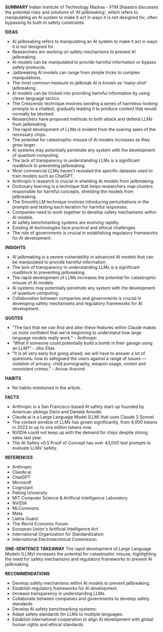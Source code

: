**SUMMARY**
Indian Institute of Technology Madras - IITM Shaastra discusses the potential risks and solutions of 'AI jailbreaking', which refers to manipulating an AI system to make it act in ways it is not designed for, often bypassing its built-in safety constraints.

**IDEAS**
* AI jailbreaking refers to manipulating an AI system to make it act in ways it is not designed for.
* Researchers are working on safety mechanisms to prevent AI jailbreaking.
* AI models can be manipulated to provide harmful information or bypass safety protocols.
* Jailbreaking AI models can range from simple tricks to complex manipulations.
* The most common measure to jailbreak AI is known as 'many-shot' jailbreaking.
* AI models can be tricked into providing harmful information by using clever language tactics.
* The Crescendo technique involves sending a series of harmless-looking prompts to a chatbot, gradually leading it to produce content that would normally be blocked.
* Researchers have proposed methods to both attack and defend LLMs from jailbreaking.
* The rapid development of LLMs is evident from the soaring sales of the necessary chips.
* The potential for catastrophic misuse of AI models increases as they grow larger.
* AI systems may potentially penetrate any system with the development of quantum computing.
* The lack of transparency in understanding LLMs is a significant roadblock to preventing jailbreaking.
* Most commercial LLMs haven't revealed the specific datasets used to train models such as ChatGPT.
* Anthropic's research is crucial in shielding AI models from jailbreaking.
* Dictionary learning is a technique that helps researchers map clusters responsible for harmful concepts, shielding the models from jailbreaking.
* The SmoothLLM technique involves introducing perturbations in the prompts and testing each iteration for harmful responses.
* Companies need to work together to develop safety mechanisms within AI models.
* AI safety benchmarking systems are evolving rapidly.
* Existing AI technologies face practical and ethical challenges.
* The role of governments is crucial in establishing regulatory frameworks for AI development.

**INSIGHTS**
* AI jailbreaking is a severe vulnerability in advanced AI models that can be manipulated to provide harmful information.
* The lack of transparency in understanding LLMs is a significant roadblock to preventing jailbreaking.
* The rapid development of LLMs increases the potential for catastrophic misuse of AI models.
* AI systems may potentially penetrate any system with the development of quantum computing.
* Collaboration between companies and governments is crucial in developing safety mechanisms and regulatory frameworks for AI development.

**QUOTES**
* "The fact that we can find and alter these features within Claude makes us more confident that we're beginning to understand how large language models really work." - Anthropic
* "What if someone could potentially build a bomb in their garage using an LLM?" - Jibu Elias
* "It is all very early but going ahead, we will have to answer a lot of questions: how to safeguard the users against a range of issues — violation of privacy, child pornography, weapon usage, violent and nonviolent crimes." - Anivar Aravind

**HABITS**
* No habits mentioned in the article.

**FACTS**
* Anthropic is a San Francisco-based AI safety start-up founded by American siblings Dario and Daniela Amodei.
* Claude.ai is a Large Language Model (LLM) that uses Claude 3 Sonnet.
* The context window of LLMs has grown significantly, from 4,000 tokens in 2023 to up to one million tokens now.
* NVIDIA could not keep up with the demand for chips despite strong sales last year.
* The AI Safety v0.5 Proof of Concept has over 43,000 test prompts to evaluate LLMs' safety.

**REFERENCES**
* Anthropic
* Claude.ai
* ChatGPT
* Microsoft
* Cognizant
* Peking University
* MIT Computer Science & Artificial Intelligence Laboratory
* NVIDIA
* MLCommons
* Meta
* Llama Guard
* The World Economic Forum
* European Union's Artificial Intelligence Act
* International Organization for Standardization
* International Electrotechnical Commission

**ONE-SENTENCE TAKEAWAY**
The rapid development of Large Language Models (LLMs) increases the potential for catastrophic misuse, highlighting the need for safety mechanisms and regulatory frameworks to prevent AI jailbreaking.

**RECOMMENDATIONS**
* Develop safety mechanisms within AI models to prevent jailbreaking.
* Establish regulatory frameworks for AI development.
* Increase transparency in understanding LLMs.
* Collaborate between companies and governments to develop safety standards.
* Develop AI safety benchmarking systems.
* Adapt safety standards for LLMs to multiple languages.
* Establish international cooperation to align AI development with global human rights and ethical standards.
